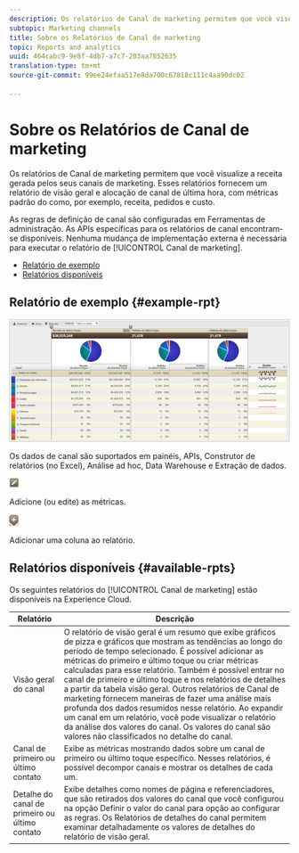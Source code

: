 ```yaml
---
description: Os relatórios de Canal de marketing permitem que você visualize a receita gerada pelos seus canais de marketing. Esses relatórios fornecem um relatório de visão geral e alocação de canal de última hora, com métricas padrão do como, por exemplo, receita, pedidos e custo.
subtopic: Marketing channels
title: Sobre os Relatórios de Canal de marketing
topic: Reports and analytics
uuid: 464cabc9-9e8f-4db7-a7c7-203aa7852635
translation-type: tm+mt
source-git-commit: 99ee24efaa517e8da700c67818c111c4aa90dc02

---
```



# Sobre os Relatórios de Canal de marketing

Os relatórios de Canal de marketing permitem que você visualize a receita gerada pelos seus canais de marketing. Esses relatórios fornecem um relatório de visão geral e alocação de canal de última hora, com métricas padrão do como, por exemplo, receita, pedidos e custo.

As regras de definição de canal são configuradas em Ferramentas de administração. As APIs específicas para os relatórios de canal encontram-se disponíveis. Nenhuma mudança de implementação externa é necessária para executar o relatório de [!UICONTROL Canal de marketing].

* [Relatório de exemplo](/help/components/c-marketing-channels/c-overview.md)
* [Relatórios disponíveis](/help/components/c-marketing-channels/c-overview.md)

## Relatório de exemplo {#example-rpt}

![](assets/overview.png)

Os dados de canal são suportados em painéis, APIs, Construtor de relatórios (no Excel), Análise ad hoc, Data Warehouse e Extração de dados.

![](assets/metric_edit_icon.png)

Adicione (ou edite) as métricas.

![](assets/add_column_icon.png)

Adicionar uma coluna ao relatório.

## Relatórios disponíveis {#available-rpts}

Os seguintes relatórios do [!UICONTROL Canal de marketing] estão disponíveis na Experience Cloud.

| Relatório | Descrição |
|--- |--- |
| Visão geral do canal  | O relatório de visão geral é um resumo que exibe gráficos de pizza e gráficos que mostram as tendências ao longo do período de tempo selecionado. É possível adicionar as métricas do primeiro e último toque ou criar métricas calculadas para esse relatório. Também é possível entrar no canal de primeiro e último toque e nos relatórios de detalhes a partir da tabela visão geral. Outros relatórios de Canal de marketing fornecem maneiras de fazer uma análise mais profunda dos dados resumidos nesse relatório.  Ao expandir um canal em um relatório, você pode visualizar o relatório da análise dos valores do canal. Os valores do canal são valores não classificados no detalhe do canal. |
| Canal de primeiro ou último contato | Exibe as métricas mostrando dados sobre um canal de primeiro ou último toque específico. Nesses relatórios, é possível decompor canais e mostrar os detalhes de cada um. |
| Detalhe do canal de primeiro ou último contato | Exibe detalhes como nomes de página e referenciadores, que são retirados dos valores do canal que você configurou na opção Definir o valor do canal para opção ao configurar as regras. Os Relatórios de detalhes do canal permitem examinar detalhadamente os valores de detalhes do relatório de visão geral. |
